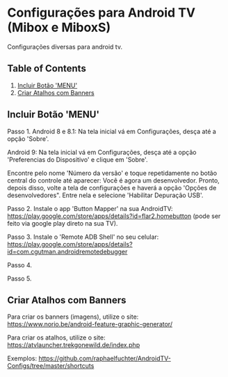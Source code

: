 # Configurações para Android TV (Mibox e MiboxS)

Configurações diversas para android tv.

## Table of Contents
1. [Incluir Botão 'MENU'](#Incluir-Botão-'MENU')
2. [Criar Atalhos com Banners](#Criar-Atalhos-com-Banners)

## Incluir Botão 'MENU'

Passo 1.
Android 8 e 8.1: Na tela inicial vá em Configurações, desça até a opção 'Sobre'.

Android 9:  Na tela inicial vá em Configurações, desça até a opção 'Preferencias do Dispositivo' e clique em 'Sobre'.

Encontre pelo nome 'Número da versão' e toque repetidamente no botão central do controle até aparecer: Você é agora um desenvolvedor. 
Pronto, depois disso, volte a tela de configurações e haverá a opção 'Opções de desenvolvedores". Entre nela e selecione 'Habilitar Depuração USB'.


Passo 2.
Instale o app 'Button Mapper' na sua AndroidTV: https://play.google.com/store/apps/details?id=flar2.homebutton (pode ser feito via google play direto na sua TV).


Passo 3.
Instale o 'Remote ADB Shell' no seu celular: https://play.google.com/store/apps/details?id=com.cgutman.androidremotedebugger


Passo 4.


Passo 5.

## Criar Atalhos com Banners

Para criar os banners (imagens), utilize o site: https://www.norio.be/android-feature-graphic-generator/

Para criar os atalhos, utilize o site: https://atvlauncher.trekgonewild.de/index.php

Exemplos: https://github.com/raphaelfuchter/AndroidTV-Configs/tree/master/shortcuts

